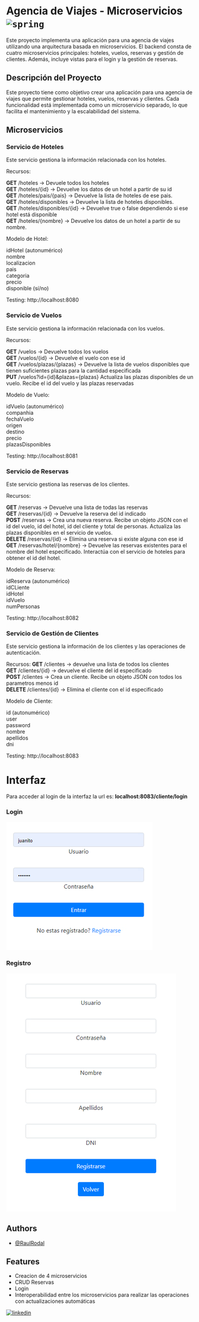 # Agencia de Viajes - Microservicios <code><img height="20" alt="spring" src="https://img.shields.io/badge/Spring-6DB33F?style=for-the-badge&logo=spring&logoColor=white"></code>
Este proyecto implementa una aplicación para una agencia de viajes utilizando una arquitectura basada en microservicios. El backend consta de cuatro microservicios principales: hoteles, vuelos, reservas y gestión de clientes. Además, incluye vistas para el login y la gestión de reservas.

## Descripción del Proyecto
Este proyecto tiene como objetivo crear una aplicación para una agencia de viajes que permite gestionar hoteles, vuelos, reservas y clientes. Cada funcionalidad está implementada como un microservicio separado, lo que facilita el mantenimiento y la escalabilidad del sistema.

## Microservicios
### Servicio de Hoteles
Este servicio gestiona la información relacionada con los hoteles.

Recursos:

**GET** /hoteles -> Devuele todos los hoteles<br />
**GET** /hoteles/{id} -> Devuelve los datos de un hotel a partir de su id<br />
**GET** /hoteles/pais/{pais} -> Devuelve la lista de hoteles de ese pais.<br />
**GET** /hoteles/disponibles -> Devuelve la lista de hoteles disponibles.<br />
**GET** /hoteles/disponibles/{id} -> Devuelve true o false dependiendo si ese hotel está disponible<br />
**GET** /hoteles/{nombre} -> Devuelve los datos de un hotel a partir de su nombre.<br />

Modelo de Hotel:

idHotel (autonumérico)  
nombre  
localizacion  
pais  
categoria  
precio  
disponible (sí/no)  

Testing: http://localhost:8080

### Servicio de Vuelos
Este servicio gestiona la información relacionada con los vuelos.

Recursos:

**GET** /vuelos -> Devuelve todos los vuelos  
**GET** /vuelos/{id} -> Devuelve el vuelo con ese id  
**GET** /vuelos/plazas/{plazas} -> Devuelve la lista de vuelos disponibles que tienen suficientes plazas para la cantidad especificada  
**PUT** /vuelos?id={id}&plazas={plazas}  Actualiza las plazas disponibles de un vuelo. Recibe el id del vuelo y las plazas reservadas  

Modelo de Vuelo:

idVuelo (autonumérico)  
companhia  
fechaVuelo  
origen  
destino  
precio  
plazasDisponibles  

Testing: http://localhost:8081

### Servicio de Reservas
Este servicio gestiona las reservas de los clientes.

Recursos:

**GET** /reservas -> Devuelve una lista de todas las reservas  
**GET** /reservas/{id} -> Devuelve la reserva del id indicado  
**POST** /reservas -> Crea una nueva reserva. Recibe un objeto JSON con el id del vuelo, id del hotel, id del cliente y               total de personas. Actualiza las plazas disponibles en el servicio de vuelos.  
**DELETE** /reservas/{id} -> Elimina una reserva si existe alguna con ese id  
**GET** /reservas/hotel/{nombre} -> Devuelve las reservas existentes para el nombre del hotel especificado. Interactúa con           el servicio de hoteles para obtener el id del hotel.  

Modelo de Reserva:

idReserva (autonumérico)  
idCLiente  
idHotel  
idVuelo  
numPersonas  

Testing: http://localhost:8082

### Servicio de Gestión de Clientes
Este servicio gestiona la información de los clientes y las operaciones de autenticación.

Recursos:
**GET** /clientes -> devuelve una lista de todos los clientes  
**GET** /clientes/{id} -> devuelve el cliente del id especificado  
**POST** /clientes -> Crea un cliente. Recibe un objeto JSON con todos los parametros menos id  
**DELETE** /clientes/{id} -> Elimina el cliente con el id especificado  

Modelo de Cliente:

id (autonumérico)  
user  
password  
nombre  
apellidos  
dni  

Testing: http://localhost:8083


# Interfaz
Para acceder al login de la interfaz la url es: **localhost:8083/cliente/login**
### Login
![Alt text](img/login.png?raw=true "Login")

### Registro
![Alt text](/img/register.png?raw=true "Login")





## Authors

- [@RaulRodal](https://www.github.com/raulrodal)


## Features

- Creacion de 4 microservicios
- CRUD Reservas
- Login
- Interoperabilidad entre los microservicios para realizar las operaciones con actualizaciones automáticas





[![linkedin](https://img.shields.io/badge/linkedin-0A66C2?style=for-the-badge&logo=linkedin&logoColor=white)]([https://www.linkedin.com/](https://www.linkedin.com/in/raulrodal/))

